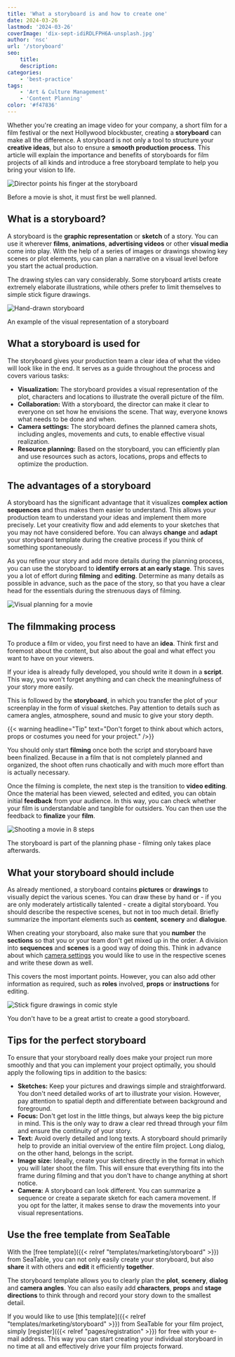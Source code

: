 ```yaml
---
title: 'What a storyboard is and how to create one'
date: 2024-03-26
lastmod: '2024-03-26'
coverImage: 'dix-sept-idiRDLFPH6A-unsplash.jpg'
author: 'nsc'
url: '/storyboard'
seo:
    title:
    description:
categories:
    - 'best-practice'
tags:
    - 'Art & Culture Management'
    - 'Content Planning'
color: '#f47836'
---
```


Whether you're creating an image video for your company, a short film for a film festival or the next Hollywood blockbuster, creating a **storyboard** can make all the difference. A storyboard is not only a tool to structure your **creative ideas**, but also to ensure a **smooth production process**. This article will explain the importance and benefits of storyboards for film projects of all kinds and introduce a free storyboard template to help you bring your vision to life.

![Director points his finger at the storyboard](dix-sept-xEKgWKmUk5A-unsplash-711x463.jpg)

Before a movie is shot, it must first be well planned.

## What is a storyboard?

A storyboard is the **graphic representation** or **sketch** of a story. You can use it wherever **films**, **animations**, **advertising videos** or other **visual media** come into play. With the help of a series of images or drawings showing key scenes or plot elements, you can plan a narrative on a visual level before you start the actual production.

The drawing styles can vary considerably. Some storyboard artists create extremely elaborate illustrations, while others prefer to limit themselves to simple stick figure drawings.

![Hand-drawn storyboard](dix-sept-idiRDLFPH6A-unsplash-711x936.jpg)

An example of the visual representation of a storyboard

## What a storyboard is used for

The storyboard gives your production team a clear idea of what the video will look like in the end. It serves as a guide throughout the process and covers various tasks:

- **Visualization:** The storyboard provides a visual representation of the plot, characters and locations to illustrate the overall picture of the film.
- **Collaboration:** With a storyboard, the director can make it clear to everyone on set how he envisions the scene. That way, everyone knows what needs to be done and when.
- **Camera settings:** The storyboard defines the planned camera shots, including angles, movements and cuts, to enable effective visual realization.
- **Resource planning:** Based on the storyboard, you can efficiently plan and use resources such as actors, locations, props and effects to optimize the production.

## The advantages of a storyboard

A storyboard has the significant advantage that it visualizes **complex action sequences** and thus makes them easier to understand. This allows your production team to understand your ideas and implement them more precisely. Let your creativity flow and add elements to your sketches that you may not have considered before. You can always **change** and **adapt** your storyboard template during the creative process if you think of something spontaneously.

As you refine your story and add more details during the planning process, you can use the storyboard to **identify errors at an early stage**. This saves you a lot of effort during **filming** and **editing**. Determine as many details as possible in advance, such as the pace of the story, so that you have a clear head for the essentials during the strenuous days of filming.

![Visual planning for a movie](matt-popovich-pJwWrP-OIfk-unsplash-711x457.jpg)

## The filmmaking process

To produce a film or video, you first need to have an **idea**. Think first and foremost about the content, but also about the goal and what effect you want to have on your viewers.

If your idea is already fully developed, you should write it down in a **script**. This way, you won't forget anything and can check the meaningfulness of your story more easily.

This is followed by the **storyboard**, in which you transfer the plot of your screenplay in the form of visual sketches. Pay attention to details such as camera angles, atmosphere, sound and music to give your story depth.

{{< warning headline="Tip" text="Don't forget to think about which actors, props or costumes you need for your project." />}}

You should only start **filming** once both the script and storyboard have been finalized. Because in a film that is not completely planned and organized, the shoot often runs chaotically and with much more effort than is actually necessary.

Once the filming is complete, the next step is the transition to **video editing**. Once the material has been viewed, selected and edited, you can obtain initial **feedback** from your audience. In this way, you can check whether your film is understandable and tangible for outsiders. You can then use the feedback to **finalize** your **film**.

![Shooting a movie in 8 steps](Film-drehen-in-8-Schritten-711x1264.png)

The storyboard is part of the planning phase - filming only takes place afterwards.

## What your storyboard should include

As already mentioned, a storyboard contains **pictures** or **drawings** to visually depict the various scenes. You can draw these by hand or - if you are only moderately artistically talented - create a digital storyboard. You should describe the respective scenes, but not in too much detail. Briefly summarize the important elements such as **content**, **scenery** and **dialogue**.

When creating your storyboard, also make sure that you **number** the **sections** so that you or your team don't get mixed up in the order. A division into **sequences** and **scenes** is a good way of doing this. Think in advance about which [camera settings](https://filmpuls.info/einstellungen-einstellungsgroesse-bildausschnitt/) you would like to use in the respective scenes and write these down as well.

This covers the most important points. However, you can also add other information as required, such as **roles** involved, **props** or **instructions** for editing.

![Stick figure drawings in comic style](nasim-keshmiri-bNjYwZrkJ3A-unsplash-711x474.jpg)

You don't have to be a great artist to create a good storyboard.

## Tips for the perfect storyboard

To ensure that your storyboard really does make your project run more smoothly and that you can implement your project optimally, you should apply the following tips in addition to the basics:

- **Sketches:** Keep your pictures and drawings simple and straightforward. You don't need detailed works of art to illustrate your vision. However, pay attention to spatial depth and differentiate between background and foreground.
- **Focus:** Don't get lost in the little things, but always keep the big picture in mind. This is the only way to draw a clear red thread through your film and ensure the continuity of your story.
- **Text:** Avoid overly detailed and long texts. A storyboard should primarily help to provide an initial overview of the entire film project. Long dialog, on the other hand, belongs in the script.
- **Image size:** Ideally, create your sketches directly in the format in which you will later shoot the film. This will ensure that everything fits into the frame during filming and that you don't have to change anything at short notice.
- **Camera:** A storyboard can look different. You can summarize a sequence or create a separate sketch for each camera movement. If you opt for the latter, it makes sense to draw the movements into your visual representations.

## Use the free template from SeaTable

With the [free template]({{< relref "templates/marketing/storyboard" >}}) from SeaTable, you can not only easily create your storyboard, but also **share** it with others and **edit** it efficiently **together**.

The storyboard template allows you to clearly plan the **plot**, **scenery**, **dialog** and **camera angles**. You can also easily add **characters**, **props** and **stage directions** to think through and record your story down to the smallest detail.

If you would like to use [this template]({{< relref "templates/marketing/storyboard" >}}) from SeaTable for your film project, simply [register]({{< relref "pages/registration" >}}) for free with your e-mail address. This way you can start creating your individual storyboard in no time at all and effectively drive your film projects forward.
